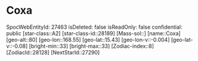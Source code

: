 ﻿---
location: [15.43,168.55,80]
type: Station
tags:
- astro/Star

---

# Coxa

SpocWebEntityId: 27463
isDeleted: false
isReadOnly: false
confidential: public
[star-class::A2]
[star-class-id::28189]
[Mass-sol::]
[name::Coxa]
[geo-alt::80]
[geo-lon::168.55]
[geo-lat::15.43]
[geo-lon-v::-0.004]
[geo-lat-v::-0.08]
[bright-min::33]
[bright-max::33]
[Zodiac-index::8]
[ZodiacId::28128]
[NextStarId::27290]

